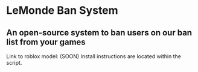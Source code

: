 # LeMonde Ban System
## An open-source system to ban users on our ban list from your games

Link to roblox model: (SOON)
Install instructions are located within the script.